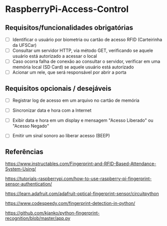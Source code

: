 # RaspberryPi-Access-Control

## Requisitos/funcionalidades obrigatórias
- [ ] Identificar o usuário por biometria ou cartão de acesso RFID (Carteirinha da UFSCar)
- [ ] Consultar um servidor HTTP, via método GET, verificando se aquele usuário está autorizado a acessar o local
- [ ] Caso ocorra falha de conexão ao consultar o servidor, verificar em uma memória local (SD Card) se aquele usuário está autorizado
- [ ] Acionar um rele, que será responsável por abrir a porta

## Requisitos opcionais / desejáveis
- [ ] Registrar log de acesso em um arquivo no cartão de memória
- [ ] Sincronizar data e hora com a Internet
- [ ] Exibir data e hora em um display e mensagem "Acesso Liberado" ou "Acesso Negado"
- [ ] Emitir um sinal sonoro ao liberar acesso (BEEP)


## Referências
https://www.instructables.com/Fingerprint-and-RFID-Based-Attendance-System-Using/

https://tutorials-raspberrypi.com/how-to-use-raspberry-pi-fingerprint-sensor-authentication/

https://learn.adafruit.com/adafruit-optical-fingerprint-sensor/circuitpython

https://www.codespeedy.com/fingerprint-detection-in-python/

https://github.com/kjanko/python-fingerprint-recognition/blob/master/app.py
